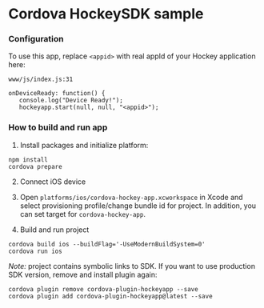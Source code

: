 # Cordova HockeySDK sample

### Configuration
To use this app, replace `<appid>` with real appId of your Hockey application here:

`www/js/index.js:31`
```
onDeviceReady: function() {
   console.log("Device Ready!");
   hockeyapp.start(null, null, "<appid>");
```

### How to build and run app

1) Install packages and initialize platform:
```
npm install
cordova prepare
```

2) Connect iOS device

3) Open `platforms/ios/cordova-hockey-app.xcworkspace` in Xcode and select provisioning profile/change bundle id for project. In addition, you can set target for `cordova-hockey-app`.

4) Build and run project
```
cordova build ios --buildFlag='-UseModernBuildSystem=0'
cordova run ios
```

*Note:* project contains symbolic links to SDK. If you want to use production SDK version, remove and install plugin again:
```
cordova plugin remove cordova-plugin-hockeyapp --save
cordova plugin add cordova-plugin-hockeyapp@latest --save
```
